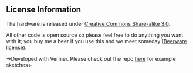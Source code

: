 
License Information
-------------------

The hardware is released under [Creative Commons Share-alike 3.0](http://creativecommons.org/licenses/by-sa/3.0/). 

All other code is open source so please feel free to do anything you want with it; you buy me a beer if you use this and we meet someday ([Beerware license](http://en.wikipedia.org/wiki/Beerware)).

->Developed with Vernier. Please check out the repo [here](https://github.com/VernierSoftwareTechnology/arduino) for example sketches<-


